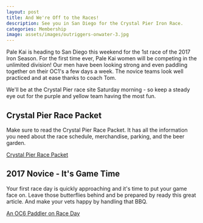 ```yaml
---
layout: post
title: And We're Off to the Races!
description: See you in San Diego for the Crystal Pier Iron Race.
categories: Membership
image: assets/images/outriggers-onwater-3.jpg
---
```


Pale Kai is heading to San Diego this weekend for the 1st race of the 2017 Iron Season. For the first time ever, Pale Kai women will be competing in the unlimited division! Our men have been looking strong and even paddling together on their OC1's a few days a week. The novice teams look well practiced and at ease thanks to coach Tom. 

We'll be at the Crystal Pier race site Saturday morning - so keep a steady eye out for the purple and yellow team having the most fun. 

## Crystal Pier Race Packet
Make sure to read the Crystal Pier Race Packet. It has all the information you need about the race schedule, merchandise, parking, and the beer garden. 

<a href="http://www.hanohano.com/crystal-pier/" class="button">Crystal Pier Race Packet</a>
## 2017 Novice - It's Game Time
Your first race day is quickly approaching and it's time to put your game face on. Leave those butterflies behind and be prepared by ready this great article. And make your vets happy by handling that BBQ. 

<a href="https://www.calipaddler.com/blogs/paddle-articles/18290849-an-oc6-paddler-on-race-day" class="button">An OC6 Paddler on Race Day</a>